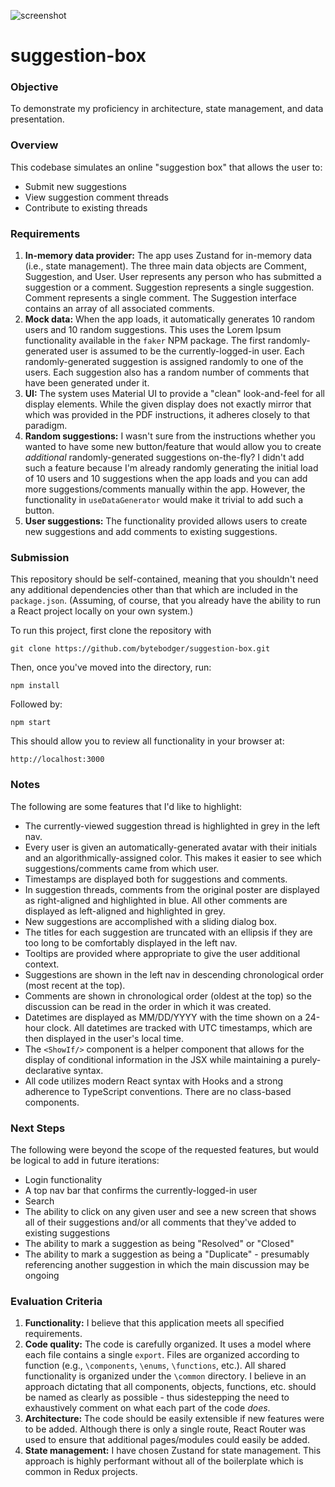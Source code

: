 ![screenshot](http://url/to/img.png)

# suggestion-box

### Objective

To demonstrate my proficiency in architecture, state management, and data presentation.

### Overview

This codebase simulates an online "suggestion box" that allows the user to:

- Submit new suggestions
- View suggestion comment threads
- Contribute to existing threads

### Requirements

1. **In-memory data provider:**  The app uses Zustand for in-memory data (i.e., state management).  The three main data objects are Comment, Suggestion, and User.  User represents any person who has submitted a suggestion or a comment.  Suggestion represents a single suggestion.  Comment represents a single comment.  The Suggestion interface contains an array of all associated comments.
2. **Mock data:** When the app loads, it automatically generates 10 random users and 10 random suggestions.  This uses the Lorem Ipsum functionality available in the `faker` NPM package.  The first randomly-generated user is assumed to be the currently-logged-in user.  Each randomly-generated suggestion is assigned randomly to one of the users.  Each suggestion also has a random number of comments that have been generated under it.
3. **UI:** The system uses Material UI to provide a "clean" look-and-feel for all display elements.  While the given display does not exactly mirror that which was provided in the PDF instructions, it adheres closely to that paradigm.
4. **Random suggestions:** I wasn't sure from the instructions whether you wanted to have some new button/feature that would allow you to create _additional_ randomly-generated suggestions on-the-fly?  I didn't add such a feature because I'm already randomly generating the initial load of 10 users and 10 suggestions when the app loads and you can add more suggestions/comments manually within the app.  However, the functionality in `useDataGenerator` would make it trivial to add such a button.
5. **User suggestions:** The functionality provided allows users to create new suggestions and add comments to existing suggestions.

### Submission

This repository should be self-contained, meaning that you shouldn't need any additional dependencies other than that which are included in the `package.json`.  (Assuming, of course, that you already have the ability to run a React project locally on your own system.)

To run this project, first clone the repository with

`git clone https://github.com/bytebodger/suggestion-box.git`

Then, once you've moved into the directory, run:

`npm install`

Followed by:

`npm start`

This should allow you to review all functionality in your browser at:

`http://localhost:3000`

### Notes

The following are some features that I'd like to highlight:

- The currently-viewed suggestion thread is highlighted in grey in the left nav.
- Every user is given an automatically-generated avatar with their initials and an algorithmically-assigned color.  This makes it easier to see which suggestions/comments came from which user.
- Timestamps are displayed both for suggestions and comments.
- In suggestion threads, comments from the original poster are displayed as right-aligned and highlighted in blue.  All other comments are displayed as left-aligned and highlighted in grey.
- New suggestions are accomplished with a sliding dialog box.
- The titles for each suggestion are truncated with an ellipsis if they are too long to be comfortably displayed in the left nav.
- Tooltips are provided where appropriate to give the user additional context.
- Suggestions are shown in the left nav in descending chronological order (most recent at the top).
- Comments are shown in chronological order (oldest at the top) so the discussion can be read in the order in which it was created.
- Datetimes are displayed as MM/DD/YYYY with the time shown on a 24-hour clock.  All datetimes are tracked with UTC timestamps, which are then displayed in the user's local time.
- The `<ShowIf/>` component is a helper component that allows for the display of conditional information in the JSX while maintaining a purely-declarative syntax.
- All code utilizes modern React syntax with Hooks and a strong adherence to TypeScript conventions.  There are no class-based components.

### Next Steps

The following were beyond the scope of the requested features, but would be logical to add in future iterations:

- Login functionality
- A top nav bar that confirms the currently-logged-in user
- Search
- The ability to click on any given user and see a new screen that shows all of their suggestions and/or all comments that they've added to existing suggestions
- The ability to mark a suggestion as being "Resolved" or "Closed"
- The ability to mark a suggestion as being a "Duplicate" - presumably referencing another suggestion in which the main discussion may be ongoing

### Evaluation Criteria

1. **Functionality:** I believe that this application meets all specified requirements.
2. **Code quality:** The code is carefully organized.  It uses a model where each file contains a single `export`.  Files are organized according to function (e.g., `\components`, `\enums`, `\functions`, etc.).  All shared functionality is organized under the `\common` directory.  I believe in an approach dictating that all components, objects, functions, etc. should be named as clearly as possible - thus sidestepping the need to exhaustively comment on what each part of the code _does_.
3. **Architecture:** The code should be easily extensible if new features were to be added.  Although there is only a single route, React Router was used to ensure that additional pages/modules could easily be added. 
4. **State management:** I have chosen Zustand for state management.  This approach is highly performant without all of the boilerplate which is common in Redux projects.